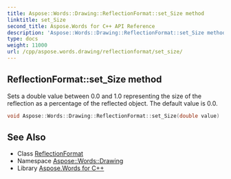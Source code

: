 ```yaml
---
title: Aspose::Words::Drawing::ReflectionFormat::set_Size method
linktitle: set_Size
second_title: Aspose.Words for C++ API Reference
description: 'Aspose::Words::Drawing::ReflectionFormat::set_Size method. Sets a double value between 0.0 and 1.0 representing the size of the reflection as a percentage of the reflected object. The default value is 0.0 in C++.'
type: docs
weight: 11000
url: /cpp/aspose.words.drawing/reflectionformat/set_size/
---
```

## ReflectionFormat::set_Size method


Sets a double value between 0.0 and 1.0 representing the size of the reflection as a percentage of the reflected object. The default value is 0.0.

```cpp
void Aspose::Words::Drawing::ReflectionFormat::set_Size(double value)
```

## See Also

* Class [ReflectionFormat](../)
* Namespace [Aspose::Words::Drawing](../../)
* Library [Aspose.Words for C++](../../../)
